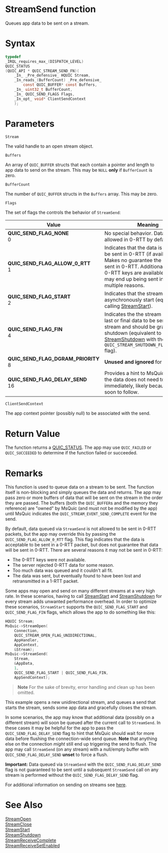 StreamSend function
======

Queues app data to be sent on a stream.

# Syntax

```C
typedef
_IRQL_requires_max_(DISPATCH_LEVEL)
QUIC_STATUS
(QUIC_API * QUIC_STREAM_SEND_FN)(
    _In_ _Pre_defensive_ HQUIC Stream,
    _In_reads_(BufferCount) _Pre_defensive_
        const QUIC_BUFFER* const Buffers,
    _In_ uint32_t BufferCount,
    _In_ QUIC_SEND_FLAGS Flags,
    _In_opt_ void* ClientSendContext
    );
```

# Parameters

`Stream`

The valid handle to an open stream object.

`Buffers`

An array of `QUIC_BUFFER` structs that each contain a pointer and length to app data to send on the stream. This may be `NULL` **only** if `BufferCount` is zero.

`BufferCount`

The number of `QUIC_BUFFER` structs in the `Buffers` array. This may be zero.

`Flags`

The set of flags the controls the behavior of `StreamSend`:

Value | Meaning
--- | ---
**QUIC_SEND_FLAG_NONE**<br>0 | No special behavior. Data is not allowed in 0-RTT by default.
**QUIC_SEND_FLAG_ALLOW_0_RTT**<br>1 | Indicates that the data is allowed to be sent in 0-RTT (if available). Makes no guarantee the data will be sent in 0-RTT. Additionally, even if 0-RTT keys are available the data may end up being sent in 1-RTT for multiple reasons.
**QUIC_SEND_FLAG_START**<br>2 | Indicates that the stream should asynchronously start (equivalent to calling [StreamStart](StreamStart.md)).
**QUIC_SEND_FLAG_FIN**<br>4 | Indicates the the stream send is the last or final data to be sent on the stream and should be gracefully shutdown (equivalent to calling [StreamShutdown](StreamShutdown.md) with the `QUIC_STREAM_SHUTDOWN_FLAG_GRACEFUL` flag).
**QUIC_SEND_FLAG_DGRAM_PRIORITY**<br>8 | **Unused and ignored** for `StreamSend`
**QUIC_SEND_FLAG_DELAY_SEND**<br>16 | Provides a hint to MsQuic to indicate the data does not need to be sent immediately, likely because more is soon to follow.

`ClientSendContext`

The app context pointer (possibly null) to be associated with the send.

# Return Value

The function returns a [QUIC_STATUS](QUIC_STATUS.md). The app may use `QUIC_FAILED` or `QUIC_SUCCEEDED` to determine if the function failed or succeeded.

# Remarks

This function is used to queue data on a stream to be sent. The function itself is non-blocking and simply queues the data and returns. The app may pass zero or more buffers of data that will be sent on the stream in the order they are passed. The buffers (both the `QUIC_BUFFER`s and the memory they reference) are "owned" by MsQuic (and must not be modified by the app) until MsQuic indicates the `QUIC_STREAM_EVENT_SEND_COMPLETE` event for the send.

By default, data queued via `StreamSend` is not allowed to be sent in 0-RTT packets, but the app may override this by passing the `QUIC_SEND_FLAG_ALLOW_0_RTT` flag. This flag indicates that the data is acceptable to be sent in a 0-RTT packet, but does not guarantee that data will be sent in 0-RTT. There are several reasons it may not be sent in 0-RTT:

- The 0-RTT keys were not available.
- The server rejected 0-RTT data for some reason.
- Too much data was queued and it couldn't all fit.
- The data was sent, but eventually found to have been lost and retransmitted in a 1-RTT packet.

Some apps may open and send on many different streams at a very high rate. In these scenarios, having to call [StreamStart](StreamStart.md) and [StreamShutdown](StreamShutdown.md) for every stream adds unwanted performance overhead. In order to optimize these scenarios, `StreamStart` supports the `QUIC_SEND_FLAG_START` and `QUIC_SEND_FLAG_FIN` flags, which allows the app to do something like this:

```c
HQUIC Stream;
MsQuic->StreamOpen(
    Connection,
    QUIC_STREAM_OPEN_FLAG_UNIDIRECTIONAL,
    AppHandler,
    AppContext,
    &Stream);
MsQuic->StreamSend(
    Stream,
    &AppData,
    1,
    QUIC_SEND_FLAG_START | QUIC_SEND_FLAG_FIN,
    AppSendContext);
```

> **Note**
> For the sake of brevity, error handling and clean up has been omitted.

This example opens a new unidirectional stream, and queues a send that starts the stream, sends some app data and gracefully closes the stream.

In some scenarios, the app may know that additional data (possibly on a different stream) will soon be queued after the current call to `StreamSend`. In these cases it may be helpful for the app to pass the `QUIC_SEND_FLAG_DELAY_SEND` flag to hint that MsQuic should wait for more data before flushing the connection-wide send queue. **Note** that anything else on the connection *might* still end up triggering the send to flush. The app may call `StreamSend` (on any stream) with a null/empty buffer with `QUIC_SEND_FLAG_DELAY_SEND` **unset** to force a flush.

**Important:** Data queued via `StreamSend` with the `QUIC_SEND_FLAG_DELAY_SEND` flag is not guaranteed to be sent until a subsequent `StreamSend` call on any stream is performed without the `QUIC_SEND_FLAG_DELAY_SEND` flag.

For additional information on sending on streams see [here](../Streams.md#Sending).

# See Also

[StreamOpen](StreamOpen.md)<br>
[StreamClose](StreamClose.md)<br>
[StreamStart](StreamStart.md)<br>
[StreamShutdown](StreamShutdown.md)<br>
[StreamReceiveComplete](StreamReceiveComplete.md)<br>
[StreamReceiveSetEnabled](StreamReceiveSetEnabled.md)<br>
